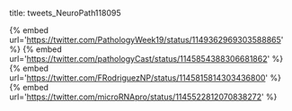 title: tweets_NeuroPath118095

{% embed url='https://twitter.com/PathologyWeek19/status/1149362969303588865' %}
{% embed url='https://twitter.com/pathologyCast/status/1145854388306681862' %}
{% embed url='https://twitter.com/FRodriguezNP/status/1145815814303436800' %}
{% embed url='https://twitter.com/microRNApro/status/1145522812070838272' %}
